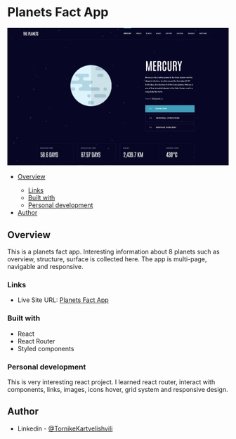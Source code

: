 <h1>Planets Fact App</h1>
<img src="/screenshot-planet-fact-app.jpg"/>
<ul>
    <li><a href="#overview">Overview</a></li>
    <ul>
        <li><a href="#links">Links</a></li>
        <li><a href="#built-with">Built with</a></li>
        <li><a href="#personal-development">Personal development</a></li>
    </ul>
    <li><a href="#author">Author</a></li>
  </ul>
  
<h2 id="overview">Overview</h2>
<p>This is a planets fact app. Interesting information about 8 planets such as overview, structure, surface is collected here. The app is multi-page, navigable and responsive.</p>
<h3 id="links">Links</h3>
    <ul>
        <li>Live Site URL: <a href="https://tkart707-planets-fact-app.netlify.app/Mercury" target="_blank">Planets Fact App</a></li>
    </ul>
<h3 id="built-with">Built with</h3>
    <ul>
        <li>React</li>
        <li>React Router</li>
        <li>Styled components</li>
    </ul>
 <h3 id="personal-development">Personal development</h3>
 <p>This is very interesting react project. I learned react router, interact with components, links, images, icons hover, grid system and responsive design.</p>

<h2 id="author">Author</h2>
    <ul>
       <li>Linkedin - <a href="https://www.linkedin.com/in/tornike-kartvelishvili-3259821bb/">@TornikeKartvelishvili</a></li>
  </ul>


